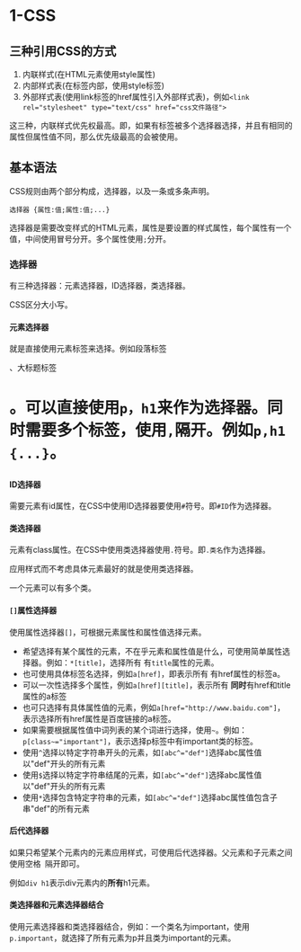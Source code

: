 # 1-CSS

## 三种引用CSS的方式

1. 内联样式(在HTML元素使用style属性)
2. 内部样式表(在<head>标签内部，使用style标签)
3. 外部样式表(使用link标签的href属性引入外部样式表)，例如`<link rel="stylesheet" type="text/css" href="css文件路径">`

这三种，内联样式优先权最高。即，如果有标签被多个选择器选择，并且有相同的属性但属性值不同，那么优先级最高的会被使用。

## 基本语法

CSS规则由两个部分构成，选择器，以及一条或多条声明。

`选择器 {属性:值;属性:值;...}`

选择器是需要改变样式的HTML元素，属性是要设置的样式属性，每个属性有一个值，中间使用冒号分开。多个属性使用`;`分开。

### 选择器

有三种选择器：元素选择器，ID选择器，类选择器。

CSS区分大小写。	

#### 元素选择器

就是直接使用元素标签来选择。例如段落标签<p>、大标题标签<h1>。可以直接使用`p，h1`来作为选择器。同时需要多个标签，使用`,`隔开。例如`p,h1 {...}`。

#### ID选择器

需要元素有id属性，在CSS中使用ID选择器要使用`#`符号。即`#ID`作为选择器。

#### 类选择器

元素有class属性。在CSS中使用类选择器使用`.`符号。即`.类名`作为选择器。

应用样式而不考虑具体元素最好的就是使用类选择器。

一个元素可以有多个类。

#### `[]`属性选择器

使用属性选择器`[]`，可根据元素属性和属性值选择元素。



- 希望选择有某个属性的元素，不在乎元素和属性值是什么，可使用简单属性选择器。例如：`*[title]`，选择所有 有`title`属性的元素。
- 也可使用具体标签名选择，例如`a[href]`，即表示所有 有href属性的标签a。
- 可以一次性选择多个属性，例如`a[href][title]`，表示所有 **同时**有href和title属性的a标签
- 也可只选择有具体属性值的元素，例如`a[href="http://www.baidu.com"]`，表示选择所有href属性是百度链接的a标签。
- 如果需要根据属性值中词列表的某个词进行选择，使用`~`。例如：`p[class~="important"]`，表示选择p标签中有important类的标签。
- 使用`^`选择以特定字符串开头的元素，如`[abc^="def"]`选择abc属性值以"def"开头的所有元素
- 使用`$`选择以特定字符串结尾的元素，如`[abc^="def"]`选择abc属性值以"def"开头的所有元素
- 使用`*`选择包含特定字符串的元素，如`[abc^="def"]`选择abc属性值包含子串"def"的所有元素



#### 后代选择器

如果只希望某个元素内的元素应用样式，可使用后代选择器。父元素和子元素之间使用空格` `隔开即可。

例如`div h1`表示div元素内的**所有**h1元素。

#### 类选择器和元素选择器结合

使用元素选择器和类选择器结合，例如：一个类名为important，使用`p.important`，就选择了所有元素为p并且类为important的元素。

